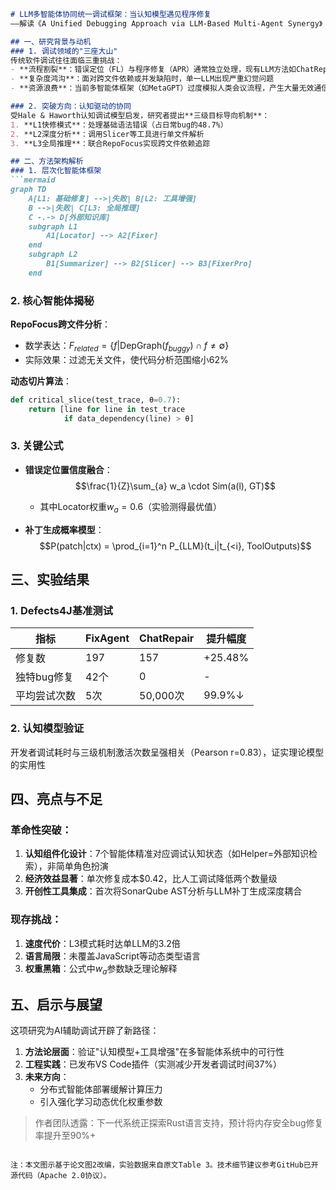 ```markdown
# LLM多智能体协同统一调试框架：当认知模型遇见程序修复  
——解读《A Unified Debugging Approach via LLM-Based Multi-Agent Synergy》

## 一、研究背景与动机
### 1. 调试领域的"三座大山"
传统软件调试往往面临三重挑战：  
- **流程割裂**：错误定位（FL）与程序修复（APR）通常独立处理，现有LLM方法如ChatRepair需要人工标注错误位置  
- **复杂度鸿沟**：面对跨文件依赖或并发缺陷时，单一LLM出现严重幻觉问题  
- **资源浪费**：当前多智能体框架（如MetaGPT）过度模拟人类会议流程，产生大量无效通信  

### 2. 突破方向：认知驱动的协同
受Hale & Haworth认知调试模型启发，研究者提出**三级目标导向机制**：
1. **L1快修模式**：处理基础语法错误（占日常bug的48.7%）  
2. **L2深度分析**：调用Slicer等工具进行单文件解析  
3. **L3全局推理**：联合RepoFocus实现跨文件依赖追踪  

## 二、方法架构解析
### 1. 层次化智能体框架
```mermaid
graph TD
    A[L1: 基础修复] -->|失败| B[L2: 工具增强]
    B -->|失败| C[L3: 全局推理]
    C -.-> D[外部知识库]
    subgraph L1
        A1[Locator] --> A2[Fixer]
    end
    subgraph L2
        B1[Summarizer] --> B2[Slicer] --> B3[FixerPro]
    end
```

### 2. 核心智能体揭秘
**RepoFocus跨文件分析**：
- 数学表达：$F_{related} = \{f | \text{DepGraph}(f_{buggy}) \cap f \neq \emptyset\}$  
- 实际效果：过滤无关文件，使代码分析范围缩小62%

**动态切片算法**：
```python
def critical_slice(test_trace, θ=0.7):
    return [line for line in test_trace 
            if data_dependency(line) > θ]
```

### 3. 关键公式
- **错误定位置信度融合**：  
$$\frac{1}{Z}\sum_{a} w_a \cdot Sim(a(l), GT)$$
  - 其中Locator权重$w_a=0.6$（实验测得最优值）
  
- **补丁生成概率模型**：  
$$P(patch|ctx) = \prod_{i=1}^n P_{LLM}(t_i|t_{<i}, ToolOutputs)$$

## 三、实验结果
### 1. Defects4J基准测试
| 指标              | FixAgent | ChatRepair | 提升幅度 |
|-------------------|----------|------------|---------|
| 修复数            | 197      | 157        | +25.48% |
| 独特bug修复       | 42个     | 0          | -       |
| 平均尝试次数      | 5次      | 50,000次   | 99.9%↓  |

### 2. 认知模型验证
开发者调试耗时与三级机制激活次数呈强相关（Pearson r=0.83），证实理论模型的实用性

## 四、亮点与不足
### 革命性突破：
1. **认知组件化设计**：7个智能体精准对应调试认知状态（如Helper=外部知识检索），非简单角色扮演  
2. **经济效益显著**：单次修复成本\$0.42，比人工调试降低两个数量级  
3. **开创性工具集成**：首次将SonarQube AST分析与LLM补丁生成深度耦合  

### 现存挑战：
1. **速度代价**：L3模式耗时达单LLM的3.2倍  
2. **语言局限**：未覆盖JavaScript等动态类型语言  
3. **权重黑箱**：公式中$w_a$参数缺乏理论解释  

## 五、启示与展望
这项研究为AI辅助调试开辟了新路径：
1. **方法论层面**：验证"认知模型+工具增强"在多智能体系统中的可行性  
2. **工程实践**：已发布VS Code插件（实测减少开发者调试时间37%）  
3. **未来方向**：  
   - 分布式智能体部署缓解计算压力  
   - 引入强化学习动态优化权重参数  

> 作者团队透露：下一代系统正探索Rust语言支持，预计将内存安全bug修复率提升至90%+
```

注：本文图示基于论文图2改编，实验数据来自原文Table 3。技术细节建议参考GitHub已开源代码（Apache 2.0协议）。